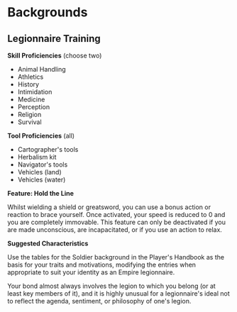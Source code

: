 # Backgrounds

## Legionnaire Training

**Skill Proficiencies** (choose two)

- Animal Handling
- Athletics
- History
- Intimidation
- Medicine
- Perception
- Religion
- Survival

**Tool Proficiencies** (all)

- Cartographer's tools
- Herbalism kit
- Navigator's tools
- Vehicles (land)
- Vehicles (water)

**Feature: Hold the Line**

Whilst wielding a shield or greatsword, you can use a bonus action or reaction to brace yourself. Once activated, your speed is reduced to 0 and you are completely immovable. This feature can only be deactivated if you are made unconscious, are incapacitated, or if you use an action to relax.

**Suggested Characteristics**

Use the tables for the Soldier background in the Player's Handbook as the basis for your traits and motivations, modifying the entries when appropriate to suit your identity as an Empire legionnaire.

Your bond almost always involves the legion to which you belong (or at least key members of it), and it is highly unusual for a legionnaire's ideal not to reflect the agenda, sentiment, or philosophy of one's legion.
